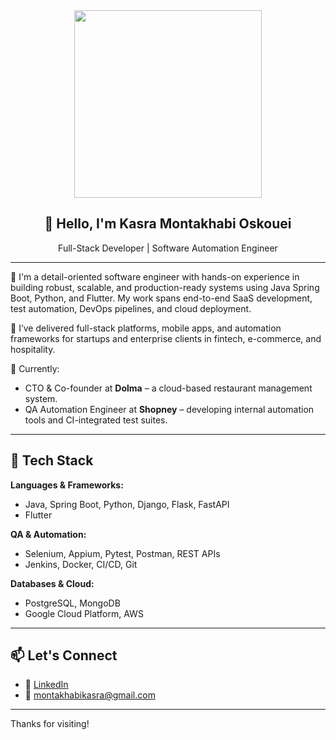 <div align="center">
  <img src="https://media.giphy.com/media/qgQUggAC3Pfv687qPC/giphy.gif" width="300" />
</div>  

<h2 align="center">👋 Hello, I'm Kasra Montakhabi Oskouei</h2>  
<p align="center">
  Full-Stack Developer | Software Automation Engineer
</p>

---

🎯 I'm a detail-oriented software engineer with hands-on experience in building robust, scalable, and production-ready systems using Java Spring Boot, Python, and Flutter. My work spans end-to-end SaaS development, test automation, DevOps pipelines, and cloud deployment.

🚀 I’ve delivered full-stack platforms, mobile apps, and automation frameworks for startups and enterprise clients in fintech, e-commerce, and hospitality.

💼 Currently:
- CTO & Co-founder at **Dolma** – a cloud-based restaurant management system.
- QA Automation Engineer at **Shopney** – developing internal automation tools and CI-integrated test suites.

---

## 🧰 Tech Stack

**Languages & Frameworks:**  
- Java, Spring Boot, Python, Django, Flask, FastAPI  
- Flutter

**QA & Automation:**  
- Selenium, Appium, Pytest, Postman, REST APIs  
- Jenkins, Docker, CI/CD, Git  

**Databases & Cloud:**  
- PostgreSQL, MongoDB  
- Google Cloud Platform, AWS  

---

## 📫 Let's Connect

- 💼 [LinkedIn](https://linkedin.com/in/kasra-montakhabi-oskouei/)
- 📧 montakhabikasra@gmail.com

---

Thanks for visiting!
